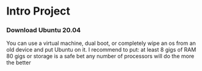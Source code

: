 # Intro Project
### Download Ubuntu 20.04
You can use a virtual machine, dual boot, or completely wipe an os from an old device and put Ubuntu on it.
I recommend to put:
at least 8 gigs of RAM
80 gigs or storage is a safe bet
any number of processors will do the more the better
